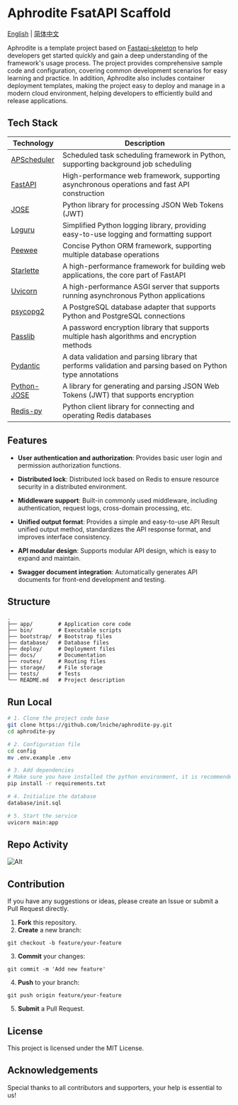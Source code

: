 # Aphrodite FsatAPI Scaffold

[English](README.md) | [简体中文](README-zh.md)

Aphrodite is a template project based on [Fastapi-skeleton](https://github.com/kaxiluo/fastapi-skeleton) to help developers get started quickly and gain a deep understanding of the framework's usage process. The project provides comprehensive sample code and configuration, covering common development scenarios for easy learning and practice. In addition, Aphrodite also includes container deployment templates, making the project easy to deploy and manage in a modern cloud environment, helping developers to efficiently build and release applications.

## Tech Stack

| Technology                                             | Description                                                                                                 |
| ------------------------------------------------------ | ----------------------------------------------------------------------------------------------------------- |
| [APScheduler](https://github.com/agronholm/APScheduer) | Scheduled task scheduling framework in Python, supporting background job scheduling                         |
| [FastAPI](https://fastapi.tiangolo.com/)               | High-performance web framework, supporting asynchronous operations and fast API construction                |
| [JOSE](https://github.com/python-jose/jose)            | Python library for processing JSON Web Tokens (JWT)                                                         |
| [Loguru](https://github.com/Delgan/loguru)             | Simplified Python logging library, providing easy-to-use logging and formatting support                     |
| [Peewee](http://docs.peewee-orm.com/en/latest/)        | Concise Python ORM framework, supporting multiple database operations                                       |
| [Starlette](https://www.starlette.io/)                 | A high-performance framework for building web applications, the core part of FastAPI                        |
| [Uvicorn](https://www.uvicorn.org/)                    | A high-performance ASGI server that supports running asynchronous Python applications                       |
| [psycopg2](https://github.com/psycopg/psycopg2)        | A PostgreSQL database adapter that supports Python and PostgreSQL connections                               |
| [Passlib](https://passlib.readthedocs.io/en/stable/)   | A password encryption library that supports multiple hash algorithms and encryption methods                 |
| [Pydantic](https://pydantic-docs.helpmanual.io/)       | A data validation and parsing library that performs validation and parsing based on Python type annotations |
| [Python-JOSE](https://github.com/mpdavis/python-jose)  | A library for generating and parsing JSON Web Tokens (JWT) that supports encryption                         |
| [Redis-py](https://github.com/andymccurdy/redis-py)    | Python client library for connecting and operating Redis databases                                          |

## Features

- **User authentication and authorization**: Provides basic user login and permission authorization functions.

- **Distributed lock**: Distributed lock based on Redis to ensure resource security in a distributed environment.

- **Middleware support**: Built-in commonly used middleware, including authentication, request logs, cross-domain processing, etc.

- **Unified output format**: Provides a simple and easy-to-use API Result unified output method, standardizes the API response format, and improves interface consistency.

- **API modular design**: Supports modular API design, which is easy to expand and maintain.

- **Swagger document integration**: Automatically generates API documents for front-end development and testing.

## Structure

```
.
├── app/        # Application core code
├── bin/        # Executable scripts
├── bootstrap/  # Bootstrap files
├── database/   # Database files
├── deploy/     # Deployment files
├── docs/       # Documentation
├── routes/     # Routing files
├── storage/    # File storage
├── tests/      # Tests
└── README.md   # Project description
```

## Run Local

```bash
# 1. Clone the project code base
git clone https://github.com/lniche/aphrodite-py.git
cd aphrodite-py

# 2. Configuration file
cd config
mv .env.example .env

# 3. Add dependencies
# Make sure you have installed the python environment, it is recommended to use conda
pip install -r requirements.txt

# 4. Initialize the database
database/init.sql

# 5. Start the service
uvicorn main:app
```

## Repo Activity

![Alt](https://repobeats.axiom.co/api/embed/57c3b523ffb088038484a6b3883890a2615b3fa5.svg "Repobeats analytics image")

## Contribution

If you have any suggestions or ideas, please create an Issue or submit a Pull Request directly.

1. **Fork** this repository.
2. **Create** a new branch: 
```
git checkout -b feature/your-feature
```
3. **Commit** your changes: 
```
git commit -m 'Add new feature'
```
4. **Push** to your branch: 
```
git push origin feature/your-feature
```
5. **Submit** a Pull Request.

## License

This project is licensed under the MIT License.

## Acknowledgements

Special thanks to all contributors and supporters, your help is essential to us!
